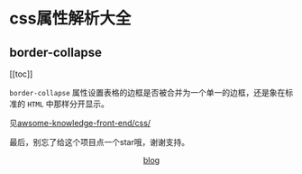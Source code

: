 # css属性解析大全
## border-collapse
[[toc]]

`border-collapse` 属性设置表格的边框是否被合并为一个单一的边框，还是象在标准的 `HTML` 中那样分开显示。

见[awsome-knowledge-front-end/css/](https://github.com/awsome-knowledge/awsome-knowledge-front-end/tree/master/css)


最后，别忘了给这个项目点一个star哦，谢谢支持。

[blog](https://github.com/qiufeihong2018/vuepress-blog)



<style scoped>
    p:nth-last-child(2) {
        text-align: center
    }
</style>